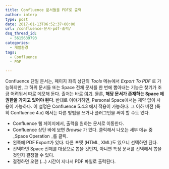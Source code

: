 ```yaml
---
title: Confluence 문서들을 PDF로 출력
author: interp
type: post
date: 2017-01-13T06:52:37+00:00
url: /confluence-문서-pdf-출력/
dsq_thread_id:
  - 5615639793
categories:
  - 개발환경
tags:
  - Confluence
  - PDF

---
```

Confluence 단일 문서는, 페이지 좌측 상단의 _Tools_ 메뉴에서 _Export To PDF_ 로 가능하지만, 그 하위 문서들 또는 Space 전체 문서를 한 번에 뽑아내는 기능은 찾기가 조금 어려워서 따로 메모해 둔다. 출처는 바로 [여기][1]. 물론, **해당 문서가 존재하는 Space 에 권한을 가지고 있어야 된다**. 반대로 이야기하면, Personal Space에서는 제약 없이 사용이 가능하다. 이 설명은 Confluence 5.4.3 에서 적용이 가능하다. 그 이하 버전 (특히 Confluence 4.x) 에서는 다른 방법을 쓰거나 플러그인을 써야 할 수도 있다.

  * Confluence 웹 페이지에서, 출력을 원하는 문서로 이동한다.
  * Confluence 상단 바에 보면 _Browse_ 가 있다. 클릭해서 나오는 세부 메뉴 중 _Space Operation _를 클릭.
  * 왼쪽에 PDF Export가 있다. 다른 포맷 (HTML, XML)도 있으니 선택하면 된다.
  * 선택하면 Space 전체를 대상으로 뽑을 것인지, 아니면 특정 문서를 선택해서 뽑을 것인지 결정할 수 있다.
  * 결정하면 오랜 (&#8230;) 시간이 지나서 PDF 파일로 출력된다.

 [1]: https://wikispaces.psu.edu/display/tips/How+to+export+pages+to+PDF